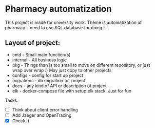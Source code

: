 # Pharmacy automatization

This project is made for university work. Theme is automatization of pharmacy. I need to use SQL database for doing it.

## Layout of project:
- cmd - Small main function(s)
- internal - All business logic 
- pkg - Things than is too small to move on different repository, or just wrap over wrap :) May just copy to other projects
- configs - config for start up project
- migrations - db migration for project
- docs - any kind of API or description of project
- elk - docker-compose file with setup elk stack. Just for fun

Tasks:
- [ ] Think about client error handling
- [ ] Add Jaeger and OpenTracing
- [x] Check :)